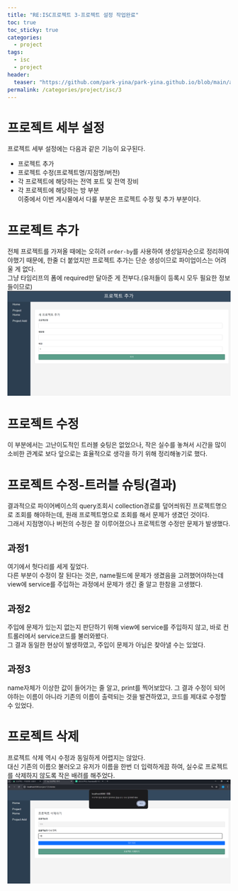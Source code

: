 ```yaml
---
title: "RE:ISC프로젝트 3-프로젝트 설정 작업완료"
toc: true
toc_sticky: true
categories:
  - project
tags:
  - isc
  - project
header:
  teaser: "https://github.com/park-yina/park-yina.github.io/blob/main/assets/images/project-plus.png?raw=true"
permalink: /categories/project/isc/3
---
```

# 프로젝트 세부 설정
프로젝트 세부 설정에는 다음과 같은 기능이 요구된다.<br>
- 프로젝트 추가<br>
- 프로젝트 수정(프로젝트명/지점명/버전)<br>
- 각 프로젝트에 해당하는 전역 포트 및 전역 장비<br>
- 각 프로젝트에 해당하는 방 부분<br>
이중에서 이번 게시물에서 다룰 부분은 프로젝트 수정 및 추가 부분이다.
# 프로젝트 추가
전체 프로젝트를 가져올 때에는 오히려 `order-by`를 사용하여 생성일자순으로 정리하여야했기 때문에, 한줄 더 붙었지만 프로젝트 추가는 단순 생성이므로 파이업이스는 어려울 게 없다.<br>
그냥 타임리프의 폼에 required만 달아준 게 전부다.(유저들이 등록시 모두 필요한 정보들이므로)
![프로젝트 추가 화면](https://github.com/park-yina/park-yina.github.io/blob/main/assets/images/project-plus.png?raw=true)
# 프로젝트 수정
이 부분에서는 고난이도적인 트러블 슛팅은 없었으나, 작은 실수를 놓쳐서 시간을 많이 소비한 관계로 보다 앞으로는 효율적으로 생각을 하기 위해 정리해놓기로 했다.
# 프로젝트 수정-트러블 슈팅(결과)
결과적으로 파이어베이스의 query조회시 collection경로를 덮어씌워진 프로젝트명으로 조회를 해야하는데, 원래 프로젝트명으로 조회를 해서 문제가 생겼던 것이다.<br>
그래서 지점명이나 버전의 수정은 잘 이루어졌으나 프로젝트명 수정만 문제가 발생했다.
## 과정1
여기에서 헛다리를 세게 짚었다.<br>
다른 부분이 수정이 잘 된다는 것은, name필드에 문제가 생겼음을 고려했어야하는데 view에 service를 주입하는 과정에서 문제가 생긴 줄 알고 한참을 고생했다.
## 과정2
주입에 문제가 있는지 없는지 판단하기 위해 view에 service를 주입하지 않고, 바로 컨트롤러에서 service코드를 불러와봤다.<br>
그 결과 동일한 현상이 발생하였고, 주입이 문제가 아님은 찾아낼 수는 있었다.
## 과정3
name자체가 이상한 값이 들어가는 줄 알고, print를 찍어보았다. 그 결과 수정이 되어야하는 이름이 아니라 기존의 이름이 출력되는 것을 발견하였고, 코드를 제대로 수정할 수 있었다.
# 프로젝트 삭제
프로젝트 삭제 역시 수정과 동일하게 어렵지는 않았다.<br>
대신 기존의 이름으 불러오고 유저가 이름을 한번 더 입력하게끔 하여, 실수로 프로젝트를 삭제하지 않도록 작은 배려를 해주었다.
![프로젝트 삭제 안내](https://github.com/park-yina/park-yina.github.io/blob/main/assets/images/project-error.png?raw=true)